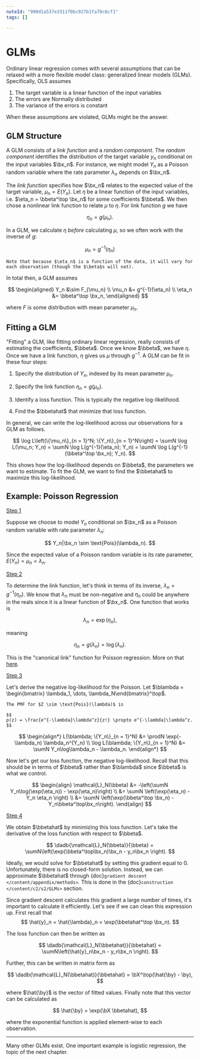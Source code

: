 ```yaml
---
noteId: "990d1a537e3311f0bc927b1fa70c6cf1"
tags: []

---
```


GLMs
==============

$$
\newcommand{\sumN}{\sum_{n = 1}^N}
\newcommand{\sumn}{\sum_n}
\newcommand{\prodN}{\prod_{n = 1}^N}
\newcommand{\by}{\mathbf{y}} \newcommand{\bX}{\mathbf{X}}
\newcommand{\bx}{\mathbf{x}}
\newcommand{\bbeta}{\boldsymbol{\beta}}
\newcommand{\btheta}{\boldsymbol{\theta}}
\newcommand{\blambda}{\boldsymbol{\lambda}}
\newcommand{\bbetahat}{\boldsymbol{\hat{\beta}}}
\newcommand{\bthetahat}{\boldsymbol{\hat{\theta}}}
\newcommand{\bSigma}{\boldsymbol{\Sigma}}
\newcommand{\bT}{\mathbf{T}}
\newcommand{\dadb}[2]{\frac{\partial #1}{\partial #2}}
\newcommand{\iid}{\overset{\small{\text{i.i.d.}}}{\sim}}
$$

Ordinary linear regression comes with several assumptions that can be relaxed with a more flexible model class: generalized linear models (GLMs). Specifically, OLS assumes

1. The target variable is a linear function of the input variables
2. The errors are Normally distributed
3. The variance of the errors is constant

When these assumptions are violated, GLMs might be the answer.



## GLM Structure

A GLM consists of a *link function* and a *random component*. The *random component* identifies the distribution of the target variable $y_n$ conditional on the input variables $\bx_n$. For instance, we might model $Y_n$ as a Poisson random variable where the rate parameter $\lambda_n$ depends on $\bx_n$.

The *link function* specifies how $\bx_n$ relates to the expected value of the target variable, $\mu_n = E(Y_n)$. Let $\eta$ be a linear function of the input variables, i.e. $\eta_n = \bbeta^\top \bx_n$ for some coefficients $\bbeta$. We then chose a nonlinear link function to relate $\mu$ to $\eta$. For link function $g$ we have 


$$
\eta_n = g(\mu_n).
$$


In a GLM, we calculate $\eta$ *before* calculating $\mu$, so we often work with the inverse of $g$:


$$
\mu_n = g^{-1}(\eta_n)
$$


```{note}
Note that because $\eta_n$ is a function of the data, it will vary for each observation (though the $\beta$s will not). 
```



In total then, a GLM assumes 


$$
\begin{aligned}
Y_n &\sim F_{\mu_n} \\
\mu_n &= g^{-1}(\eta_n) \\
\eta_n &= \bbeta^\top \bx_n,
\end{aligned}
$$


where $F$ is some distribution with mean parameter $\mu_n$. 



## Fitting a GLM

"Fitting" a GLM, like fitting ordinary linear regression, really consists of estimating the coefficients, $\bbeta$. Once we know $\bbeta$, we have $\eta$. Once we have a link function, $\eta$ gives us $\mu$ through $g^{-1}$. A GLM can be fit in these four steps:



1. Specify the distribution of $Y_n$, indexed by its mean parameter $\mu_n$. 

2. Specify the link function $\eta_n = g(\mu_n)$. 

3. Identify a loss function. This is typically the negative log-likelihood. 

4. Find the $\bbetahat$ that minimize that loss function.

   

In general, we can write the log-likelihood across our observations for a GLM as follows. 


$$
\log L\left(\{\mu_n\}_{n = 1}^N; \{Y_n\}_{n = 1}^N\right) = \sumN \log L(\mu_n; Y_n) = \sumN \log L(g^{-1}(\eta_n); Y_n) = \sumN \log L(g^{-1}(\bbeta^\top \bx_n); Y_n).
$$


This shows how the log-likelihood depends on $\bbeta$, the parameters we want to estimate. To fit the GLM, we want to find the $\bbetahat$ to maximize this log-likelihood. 



## Example: Poisson Regression

<u>Step 1</u>

Suppose we choose to model $Y_n$ conditional on $\bx_n$ as a Poisson random variable with rate parameter $\lambda_n$:


$$
Y_n|\bx_n \sim \text{Pois}(\lambda_n).
$$

Since the expected value of a Poisson random variable is its rate parameter, $E(Y_n) = \mu_n = \lambda_n$. 

<u>Step 2</u>

To determine the link function, let's think in terms of its inverse, $\lambda_n = g^{-1}(\eta_n)$.  We know that $\lambda_n$ must be non-negative and $\eta_n$ could be anywhere in the reals since it is a linear function of $\bx_n$. One function that works is 


$$
\lambda_n = \exp(\eta_n),
$$


meaning 


$$
\eta_n = g(\lambda_n) = \log(\lambda_n). 
$$


This is the "canonical link" function for Poisson regression. More on that [here](https://en.wikipedia.org/wiki/Generalized_linear_model#Link_function). 



<u>Step 3</u>

Let's derive the negative log-likelihood for the Poisson. Let $\blambda = \begin{bmatrix} \lambda_1, \dots, \lambda_N\end{bmatrix}^\top$. 



```{admonition} Math Note
The PMF for $Z \sim \text{Pois}(\lambda)$ is 

$$
p(z) = \frac{e^{-\lambda}\lambda^z}{z!} \propto e^{-\lambda}\lambda^z.
$$
```




$$
\begin{align*}
L(\blambda; \{Y_n\}_{n = 1}^N) &= \prodN \exp(-\lambda_n) \lambda_n^{Y_n}
\\
\log L(\blambda; \{Y_n\}_{n = 1}^N) &= \sumN Y_n\log\lambda_n - \lambda_n. 
\end{align*}
$$


Now let's get our loss function, the negative log-likelihood. Recall that this should be in terms of $\bbeta$ rather than $\blambda$ since $\bbeta$ is what we control. 


$$
\begin{align}
\mathcal{L}_N(\bbeta) &= -\left(\sumN Y_n\log(\exp(\eta_n)) - \exp(\eta_n)\right)
\\
&= \sumN \left(\exp(\eta_n) - Y_n \eta_n \right)
\\
&= \sumN \left(\exp(\bbeta^\top \bx_n) - Y_n\bbeta^\top\bx_n\right).
\end{align}
$$


<u>Step 4</u>

We obtain $\bbetahat$ by minimizing this loss function. Let's take the derivative of the loss function with respect to $\bbeta$. 


$$
\dadb{\mathcal{L}_N(\bbeta)}{\bbeta} = \sumN\left(\exp(\bbeta^\top\bx_n)\bx_n - y_n\bx_n \right).
$$


Ideally, we would solve for $\bbetahat$ by setting this gradient equal to 0. Unfortunately, there is no closed-form solution. Instead, we can approximate $\bbetahat$ through {doc}`gradient descent </content/appendix/methods>`. This is done in the {doc}`construction </content/c2/s2/GLMs>` section. 



Since gradient descent calculates this gradient a large number of times, it's important to calculate it efficiently. Let's see if we can clean this expression up. First recall that
$$
\hat{y}_n = \hat{\lambda}_n = \exp(\bbetahat^\top \bx_n).
$$

The loss function can then be written as 


$$
\dadb{\mathcal{L}_N(\bbetahat)}{\bbetahat} = \sumN\left(\hat{y}_n\bx_n - y_n\bx_n \right).
$$

Further, this can be written in matrix form as 

$$
\dadb{\mathcal{L}_N(\bbetahat)}{\bbetahat} = \bX^\top(\hat{\by} - \by),
$$


where $\hat{\by}$ is the vector of fitted values. Finally note that this vector can be calculated as 

$$
\hat{\by} = \exp(\bX \bbetahat),
$$

where the exponential function is applied element-wise to each observation.



____

Many other GLMs exist. One important example is logistic regression, the topic of the next chapter.